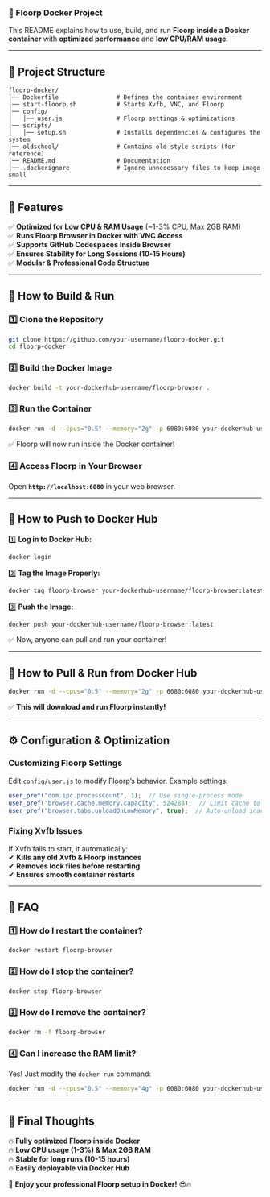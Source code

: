 ### **🚀 Floorp Docker Project**  
This README explains how to use, build, and run **Floorp inside a Docker container** with **optimized performance** and **low CPU/RAM usage**.  

---

## **📌 Project Structure**
```
floorp-docker/
│── Dockerfile                # Defines the container environment
│── start-floorp.sh           # Starts Xvfb, VNC, and Floorp
│── config/
│   │── user.js               # Floorp settings & optimizations
│── scripts/
│   │── setup.sh              # Installs dependencies & configures the system
│── oldschool/                # Contains old-style scripts (for reference)
│── README.md                 # Documentation
│── .dockerignore             # Ignore unnecessary files to keep image small
```

---

## **🚀 Features**
✅ **Optimized for Low CPU & RAM Usage** (~1-3% CPU, Max 2GB RAM)  
✅ **Runs Floorp Browser in Docker with VNC Access**  
✅ **Supports GitHub Codespaces Inside Browser**  
✅ **Ensures Stability for Long Sessions (10-15 Hours)**  
✅ **Modular & Professional Code Structure**  

---

## **🔧 How to Build & Run**
### **1️⃣ Clone the Repository**
```sh
git clone https://github.com/your-username/floorp-docker.git
cd floorp-docker
```

### **2️⃣ Build the Docker Image**
```sh
docker build -t your-dockerhub-username/floorp-browser .
```

### **3️⃣ Run the Container**
```sh
docker run -d --cpus="0.5" --memory="2g" -p 6080:6080 your-dockerhub-username/floorp-browser
```
✅ Floorp will now run inside the Docker container!  

### **4️⃣ Access Floorp in Your Browser**
Open **`http://localhost:6080`** in your web browser.  

---

## **📌 How to Push to Docker Hub**
1️⃣ **Log in to Docker Hub:**  
```sh
docker login
```
2️⃣ **Tag the Image Properly:**  
```sh
docker tag floorp-browser your-dockerhub-username/floorp-browser:latest
```
3️⃣ **Push the Image:**  
```sh
docker push your-dockerhub-username/floorp-browser:latest
```
✅ Now, anyone can pull and run your container!  

---

## **📌 How to Pull & Run from Docker Hub**
```sh
docker run -d --cpus="0.5" --memory="2g" -p 6080:6080 your-dockerhub-username/floorp-browser:latest
```
✅ **This will download and run Floorp instantly!**  

---

## **⚙️ Configuration & Optimization**
### **Customizing Floorp Settings**
Edit `config/user.js` to modify Floorp’s behavior. Example settings:  
```javascript
user_pref("dom.ipc.processCount", 1);  // Use single-process mode
user_pref("browser.cache.memory.capacity", 524288);  // Limit cache to 512MB
user_pref("browser.tabs.unloadOnLowMemory", true);  // Auto-unload inactive tabs
```

### **Fixing Xvfb Issues**
If Xvfb fails to start, it automatically:  
✔ **Kills any old Xvfb & Floorp instances**  
✔ **Removes lock files before restarting**  
✔ **Ensures smooth container restarts**  

---

## **📌 FAQ**
### **1️⃣ How do I restart the container?**
```sh
docker restart floorp-browser
```
### **2️⃣ How do I stop the container?**
```sh
docker stop floorp-browser
```
### **3️⃣ How do I remove the container?**
```sh
docker rm -f floorp-browser
```
### **4️⃣ Can I increase the RAM limit?**
Yes! Just modify the `docker run` command:  
```sh
docker run -d --cpus="0.5" --memory="4g" -p 6080:6080 your-dockerhub-username/floorp-browser
```

---

## **🎯 Final Thoughts**
🔥 **Fully optimized Floorp inside Docker**  
🔥 **Low CPU usage (1-3%) & Max 2GB RAM**  
🔥 **Stable for long runs (10-15 hours)**  
🔥 **Easily deployable via Docker Hub**  

🚀 **Enjoy your professional Floorp setup in Docker!** 😎🔥